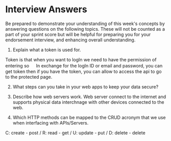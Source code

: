 # Interview Answers

Be prepared to demonstrate your understanding of this week's concepts by answering questions on the following topics. These will not be counted as a part of your sprint score but will be helpful for preparing you for your endorsement interview, and enhancing overall understanding.

1. Explain what a token is used for.

Token is that when you want to logIn we need to have the permission of entering so 　 In exchange for the logIn ID or email and password, you can get token then if you have the token, you can allow to access the api to go to the protected page.

2. What steps can you take in your web apps to keep your data secure?

3. Describe how web servers work.
   Web server connect to the internet and supports physical data interchnage with other devices connected to the web.

4. Which HTTP methods can be mapped to the CRUD acronym that we use when interfacing with APIs/Servers.

C: create - post / R: read - get / U: update - put / D: delete - delete

